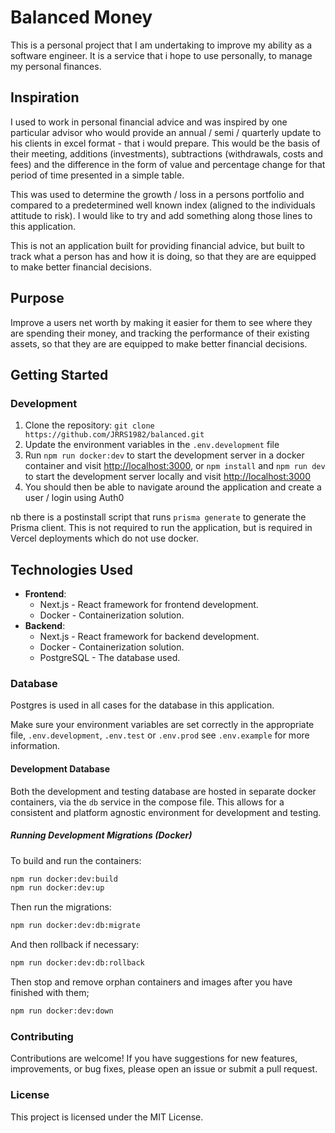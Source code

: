 # Balanced Money

This is a personal project that I am undertaking to improve my ability as a software engineer. It is a service that i hope to use personally, to manage my personal finances.

## Inspiration

I used to work in personal financial advice and was inspired by one particular advisor who would provide an annual / semi / quarterly update to his clients in excel format - that i would prepare. This would be the basis of their meeting, additions (investments), subtractions (withdrawals, costs and fees) and the difference in the form of value and percentage change for that period of time presented in a simple table.

This was used to determine the growth / loss in a persons portfolio and compared to a predetermined well known index (aligned to the individuals attitude to risk). I would like to try and add something along those lines to this application.

This is not an application built for providing financial advice, but built to track what a person has and how it is doing, so that they are are equipped to make better financial decisions.

## Purpose

Improve a users net worth by making it easier for them to see where they are spending their money, and tracking the performance of their existing assets, so that they are are equipped to make better financial decisions.

## Getting Started

### Development

1. Clone the repository: `git clone https://github.com/JRRS1982/balanced.git`
2. Update the environment variables in the `.env.development` file
3. Run `npm run docker:dev` to start the development server in a docker container and visit <http://localhost:3000>, or `npm install` and `npm run dev` to start the development server locally and visit <http://localhost:3000>
4. You should then be able to navigate around the application and create a user / login using Auth0

<!-- TODO: remove this note when postinstall is removed and the deployment is not to vercel-->
nb there is a postinstall script that runs `prisma generate` to generate the Prisma client. This is not required to run the application, but is required in Vercel deployments which do not use docker.

## Technologies Used

- **Frontend**:
  - Next.js - React framework for frontend development.
  - Docker - Containerization solution.
- **Backend**:
  - Next.js - React framework for backend development.
  - Docker - Containerization solution.
  - PostgreSQL - The database used.

### Database

Postgres is used in all cases for the database in this application.

Make sure your environment variables are set correctly in the appropriate file, `.env.development`, `.env.test` or `.env.prod` see `.env.example` for more information.

#### Development Database

Both the development and testing database are hosted in separate docker containers, via the `db` service in the compose file. This allows for a consistent and platform agnostic environment for development and testing.

##### Running Development Migrations (Docker)

To build and run the containers:

```bash
npm run docker:dev:build
npm run docker:dev:up
```

Then run the migrations:

```bash
npm run docker:dev:db:migrate
```

And then rollback if necessary:

```bash
npm run docker:dev:db:rollback
```

Then stop and remove orphan containers and images after you have finished with them;

```bash
npm run docker:dev:down
```

### Contributing

Contributions are welcome! If you have suggestions for new features, improvements, or bug fixes, please open an issue or submit a pull request.

### License

This project is licensed under the MIT License.
